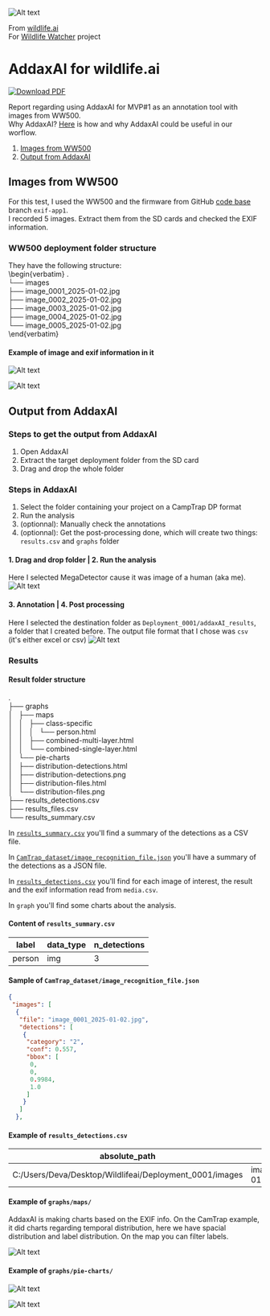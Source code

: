![Alt text](../../images/wildlife-ai-logo.png)

From [wildlife.ai](https://wildlife.ai/)  
For [Wildlife Watcher](https://wildlife.ai/projects/wildlife-watcher/) project  

# AddaxAI for wildlife.ai

[![Download PDF](https://img.shields.io/badge/Download-PDF-blue)](../pdf/image_processing_addaxAI.pdf)

Report regarding using AddaxAI for MVP#1 as an annotation tool with images from WW500.  
Why AddaxAI? [Here](https://github.com/wildlifeai/wildlife-watcher-testing/blob/main/_documentation/data_science_testing/addaxAI_testing/report_addaxAI_testing_camtrap.md) is how and why AddaxAI could be useful in our worflow.

1. [Images from WW500](#images-from-ww500)
2. [Output from AddaxAI](#output-from-addaxai)

## Images from WW500

For this test, I used the WW500 and the firmware from GitHub [code base](https://github.com/wildlifeai/Seeed_Grove_Vision_AI_Module_V2) branch `exif-app1`.  
I recorded 5 images. Extract them from the SD cards and checked the EXIF information.  

### WW500 deployment folder structure

They have the following structure:  
\begin{verbatim}
.  
└── images  
    ├── image_0001_2025-01-02.jpg  
    ├── image_0002_2025-01-02.jpg  
    ├── image_0003_2025-01-02.jpg  
    ├── image_0004_2025-01-02.jpg  
    └── image_0005_2025-01-02.jpg  
\end{verbatim}

#### Example of image and exif information in it

![Alt text](../../images/WW500_results/Deployment_0001/images/image_0004_2025-01-02.jpg)

![Alt text](../../images/screenshots/exiftool_result_image.jpg)

## Output from AddaxAI

### Steps to get the output from AddaxAI

1. Open AddaxAI
2. Extract the target deployment folder from the SD card
3. Drag and drop the whole folder

### Steps in AddaxAI

1. Select the folder containing your project on a CampTrap DP format
2. Run the analysis
3. (optionnal): Manually check the annotations
4. (optionnal): Get the post-processing done, which will create two things: `results.csv` and `graphs` folder

#### 1. Drag and drop folder | 2. Run the analysis

Here I selected MegaDetector cause it was image of a human (aka me).
![Alt text](../../images/screenshots/addaxAI_frontpage_WW500.jpg)

#### 3. Annotation | 4. Post processing

Here I selected the destination folder as `Deployment_0001/addaxAI_results`, a folder that I created before. The output file format that I chose was `csv` (it's either excel or csv)
![Alt text](../../images/screenshots/addaxAI_postprocessing_WW500.jpg)

### Results

#### Result folder structure

.  
├── graphs  
│   ├── maps  
│   │   ├── class-specific  
│   │   │   └── person.html  
│   │   ├── combined-multi-layer.html  
│   │   └── combined-single-layer.html  
│   └── pie-charts  
│       ├── distribution-detections.html  
│       ├── distribution-detections.png  
│       ├── distribution-files.html  
│       └── distribution-files.png  
├── results_detections.csv  
├── results_files.csv  
└── results_summary.csv  

In [`results_summary.csv`](#content-of-results_summarycsv) you'll find a summary of the detections as a CSV file.  

In [`CamTrap_dataset/image_recognition_file.json`](#sample-of-camtrap_datasetimage_recognition_filejson) you'll have a summary of the detections as a JSON file.  

In [`results_detections.csv`](#example-of-results_detectionscsv) you'll find for each image of interest, the result and the exif information read from `media.csv`.  

In `graph` you'll find some charts about the analysis.  

#### Content of `results_summary.csv`

| label  | data_type | n_detections |
| ------ | --------- | ------------ |
| person | img       | 3            |

#### Sample of `CamTrap_dataset/image_recognition_file.json`

```json
{
 "images": [
  {
   "file": "image_0001_2025-01-02.jpg",
   "detections": [
    {
     "category": "2",
     "conf": 0.557,
     "bbox": [
      0,
      0,
      0.9984,
      1.0
     ]
    }
   ]
  },
```

#### Example of `results_detections.csv`

| absolute_path                                           | relative_path             | data_type | label  | confidence | human_verified | bbox_left | bbox_top | bbox_right | bbox_bottom | file_height | file_width | DateTimeOriginal | DateTime | DateTimeDigitized | Latitude           | Longitude          | GPSLink                                                          | Altitude | Make | Model | Flash | ExifOffset | ResolutionUnit | YCbCrPositioning | XResolution | YResolution | ExifVersion | ComponentsConfiguration | FlashPixVersion | ColorSpace | ExifImageWidth | ISOSpeedRatings | ExifImageHeight | ExposureMode | WhiteBalance | SceneCaptureType | ExposureTime | Software | Sharpness | Saturation | ReferenceBlackWhite |
| ------------------------------------------------------- | ------------------------- | --------- | ------ | ---------- | -------------- | --------- | -------- | ---------- | ----------- | ----------- | ---------- | ---------------- | -------- | ----------------- | ------------------ | ------------------ | ---------------------------------------------------------------- | -------- | ---- | ----- | ----- | ---------- | -------------- | ---------------- | ----------- | ----------- | ----------- | ----------------------- | --------------- | ---------- | -------------- | --------------- | --------------- | ------------ | ------------ | ---------------- | ------------ | -------- | --------- | ---------- | ------------------- |
| C:/Users/Deva/Desktop/Wildlifeai/Deployment_0001/images | image_0001_2025-01-02.jpg | img       | person | 0.557      | False          | 0         | 0        | 639        | 480         | 480         | 640        | NA               | NA       | NA                | -39.35379972222222 | 174.43829972222224 | https://maps.google.com/?q=-39.35379972222222,174.43829972222224 | NA       | NA   | NA    | NA    | 314        | 2              | 1                | 72.0        | 72.0        | b'0231'     | b'\\x01\\x02\\x03\\x00' | b'0100'         | 1          | 640            | NA              | 480             | NA           | NA           | NA               | NA           | NA       | NA        | NA         | NA                  |

#### Example of `graphs/maps/`

AddaxAI is making charts based on the EXIF info. On the CamTrap example, it did charts regarding temporal distribution, here we have spacial distribution and label distribution. On the map you can filter labels. 

![Alt text](../../images/screenshots/addaxAI_result_WW500_map.jpg)

#### Example of `graphs/pie-charts/`

![Alt text](../../images/WW500_results/Deployment_0001/addaxAI_results/graphs/pie-charts/distribution-files.png)

![Alt text](../../images/WW500_results/Deployment_0001/addaxAI_results/graphs/pie-charts/distribution-detections.png)
